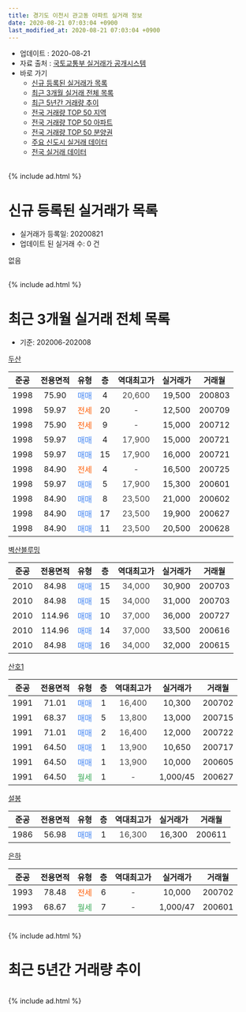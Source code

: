 ```yaml
---
title: 경기도 이천시 관고동 아파트 실거래 정보
date: 2020-08-21 07:03:04 +0900
last_modified_at: 2020-08-21 07:03:04 +0900
---
```


* 업데이트 : 2020-08-21
* 자료 출처 : [국토교통부 실거래가 공개시스템](http://rt.molit.go.kr)
* 바로 가기
    * [신규 등록된 실거래가 목록](#신규-등록된-실거래가-목록)
    * [최근 3개월 실거래 전체 목록](#최근-3개월-실거래-전체-목록)
    * [최근 5년간 거래량 추이](#최근-5년간-거래량-추이)
    * [전국 거래량 TOP 50 지역](https://inasie.github.io/apt-trade-info/최근-3개월-전국에서-가장-거래가-많이-발생한-지역)
    * [전국 거래량 TOP 50 아파트](https://inasie.github.io/apt-trade-info/최근-3개월-전국에서-가장-거래가-많이-발생한-아파트)
    * [전국 거래량 TOP 50 분양권](https://inasie.github.io/apt-trade-info/최근-3개월-전국에서-가장-거래가-많이-발생한-분양권)
    * [주요 신도시 실거래 데이터](https://inasie.github.io/apt-trade-info/주요-신도시)
    * [전국 실거래 데이터](https://inasie.github.io/apt-trade-info/전국)
<br>
{% include ad.html %}
<br>

# 신규 등록된 실거래가 목록
* 실거래가 등록일: 20200821
* 업데이트 된 실거래 수: 0 건

없음

<br>
{% include ad.html %}
<br>

# 최근 3개월 실거래 전체 목록
* 기준: 202006-202008


[두산](https://search.naver.com/search.naver?query=%EA%B2%BD%EA%B8%B0%EB%8F%84+%EC%9D%B4%EC%B2%9C%EC%8B%9C+%EA%B4%80%EA%B3%A0%EB%8F%99+%EB%91%90%EC%82%B0)

|준공|전용면적|유형|층|역대최고가|실거래가|거래월|
|:---:|:---:|:---:|:---:|:---:|:---:|:---:|
|1998|75.90|<span style="color:#4285f3">매매</span>|4|<span style="color:#444444">20,600</span>|19,500|200803|
|1998|59.97|<span style="color:#ff5a00">전세</span>|20|<span style="color:#444444">-</span>|12,500|200709|
|1998|75.90|<span style="color:#ff5a00">전세</span>|9|<span style="color:#444444">-</span>|15,000|200712|
|1998|59.97|<span style="color:#4285f3">매매</span>|4|<span style="color:#444444">17,900</span>|15,000|200721|
|1998|59.97|<span style="color:#4285f3">매매</span>|15|<span style="color:#444444">17,900</span>|16,000|200721|
|1998|84.90|<span style="color:#ff5a00">전세</span>|4|<span style="color:#444444">-</span>|16,500|200725|
|1998|59.97|<span style="color:#4285f3">매매</span>|5|<span style="color:#444444">17,900</span>|15,300|200601|
|1998|84.90|<span style="color:#4285f3">매매</span>|8|<span style="color:#444444">23,500</span>|21,000|200602|
|1998|84.90|<span style="color:#4285f3">매매</span>|17|<span style="color:#444444">23,500</span>|19,900|200627|
|1998|84.90|<span style="color:#4285f3">매매</span>|11|<span style="color:#444444">23,500</span>|20,500|200628|

[벽산블루밍](https://search.naver.com/search.naver?query=%EA%B2%BD%EA%B8%B0%EB%8F%84+%EC%9D%B4%EC%B2%9C%EC%8B%9C+%EA%B4%80%EA%B3%A0%EB%8F%99+%EB%B2%BD%EC%82%B0%EB%B8%94%EB%A3%A8%EB%B0%8D)

|준공|전용면적|유형|층|역대최고가|실거래가|거래월|
|:---:|:---:|:---:|:---:|:---:|:---:|:---:|
|2010|84.98|<span style="color:#4285f3">매매</span>|15|<span style="color:#444444">34,000</span>|30,900|200703|
|2010|84.98|<span style="color:#4285f3">매매</span>|15|<span style="color:#444444">34,000</span>|31,000|200703|
|2010|114.96|<span style="color:#4285f3">매매</span>|10|<span style="color:#444444">37,000</span>|36,000|200727|
|2010|114.96|<span style="color:#4285f3">매매</span>|14|<span style="color:#444444">37,000</span>|33,500|200616|
|2010|84.98|<span style="color:#4285f3">매매</span>|16|<span style="color:#444444">34,000</span>|32,000|200615|

[산호1](https://search.naver.com/search.naver?query=%EA%B2%BD%EA%B8%B0%EB%8F%84+%EC%9D%B4%EC%B2%9C%EC%8B%9C+%EA%B4%80%EA%B3%A0%EB%8F%99+%EC%82%B0%ED%98%B81)

|준공|전용면적|유형|층|역대최고가|실거래가|거래월|
|:---:|:---:|:---:|:---:|:---:|:---:|:---:|
|1991|71.01|<span style="color:#4285f3">매매</span>|1|<span style="color:#444444">16,400</span>|10,300|200702|
|1991|68.37|<span style="color:#4285f3">매매</span>|5|<span style="color:#444444">13,800</span>|13,000|200715|
|1991|71.01|<span style="color:#4285f3">매매</span>|2|<span style="color:#444444">16,400</span>|12,000|200722|
|1991|64.50|<span style="color:#4285f3">매매</span>|1|<span style="color:#444444">13,900</span>|10,650|200717|
|1991|64.50|<span style="color:#4285f3">매매</span>|1|<span style="color:#444444">13,900</span>|10,000|200605|
|1991|64.50|<span style="color:#34a853">월세</span>|1|<span style="color:#444444">-</span>|1,000/45|200627|

[설봉](https://search.naver.com/search.naver?query=%EA%B2%BD%EA%B8%B0%EB%8F%84+%EC%9D%B4%EC%B2%9C%EC%8B%9C+%EA%B4%80%EA%B3%A0%EB%8F%99+%EC%84%A4%EB%B4%89)

|준공|전용면적|유형|층|역대최고가|실거래가|거래월|
|:---:|:---:|:---:|:---:|:---:|:---:|:---:|
|1986|56.98|<span style="color:#4285f3">매매</span>|1|<span style="color:#444444">16,300</span>|16,300|200611|

[은하](https://search.naver.com/search.naver?query=%EA%B2%BD%EA%B8%B0%EB%8F%84+%EC%9D%B4%EC%B2%9C%EC%8B%9C+%EA%B4%80%EA%B3%A0%EB%8F%99+%EC%9D%80%ED%95%98)

|준공|전용면적|유형|층|역대최고가|실거래가|거래월|
|:---:|:---:|:---:|:---:|:---:|:---:|:---:|
|1993|78.48|<span style="color:#ff5a00">전세</span>|6|<span style="color:#444444">-</span>|10,000|200702|
|1993|68.67|<span style="color:#34a853">월세</span>|7|<span style="color:#444444">-</span>|1,000/47|200601|


<br>
{% include ad.html %}
<br>

# 최근 5년간 거래량 추이


<div style="width:100%;">
    <canvas id="deal_progress" height="200"></canvas>
</div>

<script>
new Chart(document.getElementById("deal_progress"), {
    type: 'line',
    data: {
        labels: ['201508','201509','201510','201511','201512','201601','201602','201603','201604','201605','201606','201607','201608','201609','201610','201611','201612','201701','201702','201703','201704','201705','201706','201707','201708','201709','201710','201711','201712','201801','201802','201803','201804','201805','201806','201807','201808','201809','201810','201811','201812','201901','201902','201903','201904','201905','201906','201907','201908','201909','201910','201911','201912','202001','202002','202003','202004','202005','202006','202007','202008'],
        datasets: [{
            label: '매매',
            pointRadius: 1,
            data: [6, 5, 4, 2, 2, 3, 3, 6, 4, 5, 3, 4, 7, 2, 6, 3, 9, 5, 4, 4, 3, 4, 6, 7, 3, 9, 4, 1, 3, 4, 5, 2, 2, 4, 3, 3, 4, 1, 2, 3, 7, 4, 6, 5, 1, 6, 5, 4, 2, 8, 7, 5, 4, 5, 6, 7, 0, 8, 8, 9, 1],
            borderColor: "rgba(255, 201, 14, 1)",
            backgroundColor: "rgba(255, 201, 14, 0.5)",
            fill: false,
            lineTension: 0
        },{
            label: '전월세',
            pointRadius: 1,
            data: [1, 1, 4, 4, 5, 2, 3, 1, 6, 2, 2, 3, 1, 4, 3, 6, 4, 3, 6, 8, 0, 5, 4, 4, 4, 2, 2, 3, 3, 4, 1, 1, 6, 1, 3, 2, 2, 3, 1, 2, 5, 5, 4, 0, 6, 5, 3, 2, 2, 3, 2, 2, 0, 3, 5, 1, 1, 3, 2, 4, 0],
            borderColor: "rgba(0, 141, 185, 1)",
            backgroundColor: "rgba(0, 141, 185, 0.5)",
            fill: false,
            lineTension: 0
        }
        ]
    },
    options: {
        responsive: true,
        title: {
            display: false
        },
        tooltips: {
            mode: 'index',
            intersect: false
        },
        hover: {
            mode: 'nearest',
            intersect: true
        },
        scales: {
            xAxes: [{
                display: true,
                scaleLabel: {
                    display: true,
                    labelString: '년/월'
                }
            }],
            yAxes: [{
                display: true,
                ticks: {
                    suggestedMin: 0,
                },
                scaleLabel: {
                    display: true,
                    labelString: '실거래 수'
                }
            }]
        }
    }
});

</script>


<br>
{% include ad.html %}
<br>

